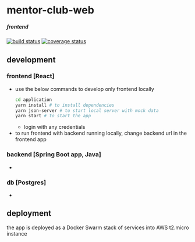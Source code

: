 # mentor-club-web
##### frontend
[![build status][build badge]][BUILD_URL]
[![coverage status][coverage badge]][COVERAGE_URL]


## development

### frontend [React]
* use the below commands to develop only frontend locally
  ```sh
  cd application
  yarn install # to install dependencies
  yarn json-server # to start local server with mock data
  yarn start # to start the app
  ``` 
  * login with any credentials
* to run frontend with backend running locally, change backend url in the frontend app

### backend [Spring Boot app, Java]
* 

### db [Postgres]
* 

## deployment 
the app is deployed as a Docker Swarm stack of services into AWS t2.micro instance



[BUILD_URL]: https://travis-ci.org/ArtemAlagizov/mentor-club-react
[build badge]: https://img.shields.io/travis/ArtemAlagizov/mentor-club-react/master?style=flat-square
[COVERAGE_URL]: https://coveralls.io/github/ArtemAlagizov/mentor-club-react?branch=master
[coverage badge]: https://img.shields.io/coveralls/github/ArtemAlagizov/mentor-club-react.svg?style=flat-square&color=brightgreen
[QUALITY_URL]: https://www.codacy.com/manual/ArtemAlagizov/mentor-club-react
[quality badge]: https://img.shields.io/codacy/grade/cd908732011c47bf831d2b661684babf?style=flat-square
